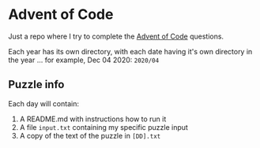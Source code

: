 # Advent of Code

Just a repo where I try to complete the [Advent of Code](https://adventofcode.com/) questions.

Each year has its own directory, with each date having it's own directory in the year ... for example, Dec 04 2020:
`2020/04`

## Puzzle info
Each day will contain:
1. A README.md with instructions how to run it
1. A file `input.txt` containing my specific puzzle input
1. A copy of the text of the puzzle in `[DD].txt`